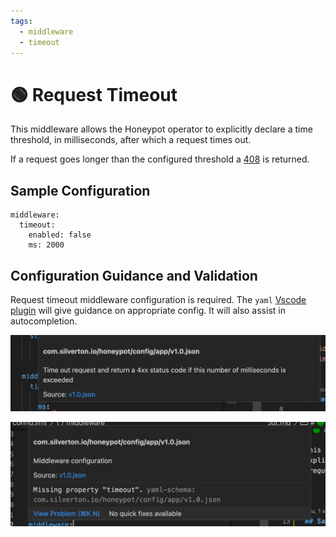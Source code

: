 ```yaml
---
tags:
  - middleware
  - timeout
---
```


# 🟢 Request Timeout

This middleware allows the Honeypot operator to explicitly declare a time threshold, in milliseconds, after which a request times out.

If a request goes longer than the configured threshold a [408](https://developer.mozilla.org/en-US/docs/Web/HTTP/Status/408) is returned.

## Sample Configuration

```
middleware:
  timeout:
    enabled: false
    ms: 2000
```

## Configuration Guidance and Validation

Request timeout middleware configuration is required. The `yaml` [Vscode plugin](https://marketplace.visualstudio.com/items?itemName=redhat.vscode-yaml) will give guidance on appropriate config. It will also assist in autocompletion.

![timeout](timeout-middleware-1.png)

![timeout](timeout-middleware-2.png)

